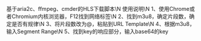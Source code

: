 基于aria2c、ffmpeg、cmder的HLS下载脚本\N
使用说明\N
1、使用Chrome或者Chromium内核浏览器，F12找到网络标签\N
2、找到m3u8，确定片段数，确定是否有规律\N
3、将片段数改为@，粘贴到URL Template\N
4、根据m3u8，输入Segment Range\N
5、找到key的响应部分，输入base64的key
